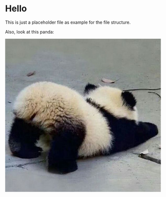 # Hello

This is just a placeholder file as example for the file structure.

Also, look at this panda:

![panda](img/matsha_ws2122_01_gieseke.png)

